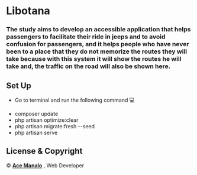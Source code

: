 # Libotana

### The study aims to develop an accessible application that helps passengers to facilitate their ride in jeeps and to avoid confusion for passengers, and it helps people who have never been to a place that they do not memorize the routes they will take because with this system it will show the routes he will take and, the traffic on the road will also be shown here.

## Set Up

-   Go to terminal and run the following command 💻

*   composer update
*   php artisan optimize:clear
*   php artisan migrate:fresh --seed
*   php artisan serve

## License & Copyright

© **[Ace Manalo](https://github.com/dev-aes)** , Web Developer
